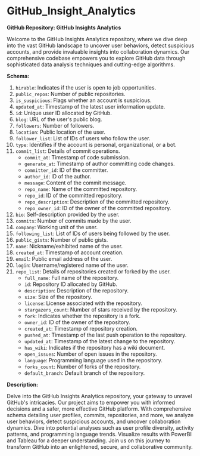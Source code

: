 # GitHub_Insight_Analytics

**GitHub Repository: GitHub Insights Analytics**

Welcome to the GitHub Insights Analytics repository, where we dive deep into the vast GitHub landscape to uncover user behaviors, detect suspicious accounts, and provide invaluable insights into collaboration dynamics. Our comprehensive codebase empowers you to explore GitHub data through sophisticated data analysis techniques and cutting-edge algorithms. 

**Schema:**

1. `hirable`: Indicates if the user is open to job opportunities.
2. `public_repos`: Number of public repositories.
3. `is_suspicious`: Flags whether an account is suspicious.
4. `updated_at`: Timestamp of the latest user information update.
5. `id`: Unique user ID allocated by GitHub.
6. `blog`: URL of the user's public blog.
7. `followers`: Number of followers.
8. `location`: Public location of the user.
9. `follower_list`: List of IDs of users who follow the user.
10. `type`: Identifies if the account is personal, organizational, or a bot.
11. `commit_list`: Details of commit operations.
    - `commit_at`: Timestamp of code submission.
    - `generate_at`: Timestamp of author committing code changes.
    - `committer_id`: ID of the committer.
    - `author_id`: ID of the author.
    - `message`: Content of the commit message.
    - `repo_name`: Name of the committed repository.
    - `repo_id`: ID of the committed repository.
    - `repo_description`: Description of the committed repository.
    - `repo_owner_id`: ID of the owner of the committed repository.
12. `bio`: Self-description provided by the user.
13. `commits`: Number of commits made by the user.
14. `company`: Working unit of the user.
15. `following_list`: List of IDs of users being followed by the user.
16. `public_gists`: Number of public gists.
17. `name`: Nickname/exhibited name of the user.
18. `created_at`: Timestamp of account creation.
19. `email`: Public email address of the user.
20. `login`: Username/registered name of the user.
21. `repo_list`: Details of repositories created or forked by the user.
    - `full_name`: Full name of the repository.
    - `id`: Repository ID allocated by GitHub.
    - `description`: Description of the repository.
    - `size`: Size of the repository.
    - `license`: License associated with the repository.
    - `stargazers_count`: Number of stars received by the repository.
    - `fork`: Indicates whether the repository is a fork.
    - `owner_id`: ID of the owner of the repository.
    - `created_at`: Timestamp of repository creation.
    - `pushed_at`: Timestamp of the last push operation to the repository.
    - `updated_at`: Timestamp of the latest change to the repository.
    - `has_wiki`: Indicates if the repository has a wiki document.
    - `open_issues`: Number of open issues in the repository.
    - `language`: Programming language used in the repository.
    - `forks_count`: Number of forks of the repository.
    - `default_branch`: Default branch of the repository.

**Description:**

Delve into the GitHub Insights Analytics repository, your gateway to unravel GitHub's intricacies. Our project aims to empower you with informed decisions and a safer, more effective GitHub platform. With comprehensive schema detailing user profiles, commits, repositories, and more, we analyze user behaviors, detect suspicious accounts, and uncover collaboration dynamics. Dive into potential analyses such as user profile diversity, activity patterns, and programming language trends. Visualize results with PowerBI and Tableau for a deeper understanding. Join us on this journey to transform GitHub into an enlightened, secure, and collaborative community.
